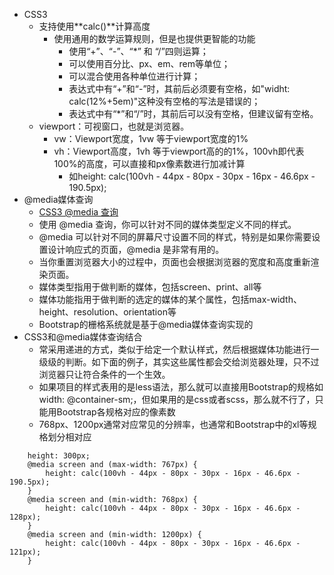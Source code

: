* CSS3
    * 支持使用**calc()**计算高度
        * 使用通用的数学运算规则，但是也提供更智能的功能
            * 使用“+”、“-”、“*” 和 “/”四则运算；
            * 可以使用百分比、px、em、rem等单位；
            * 可以混合使用各种单位进行计算；
            * 表达式中有“+”和“-”时，其前后必须要有空格，如"widht: calc(12%+5em)"这种没有空格的写法是错误的；
            * 表达式中有“*”和“/”时，其前后可以没有空格，但建议留有空格。
    * viewport：可视窗口，也就是浏览器。
        * vw：Viewport宽度，1vw 等于viewport宽度的1%
        * vh：Viewport高度，1vh 等于viewport高的的1%，100vh即代表100%的高度，可以直接和px像素数进行加减计算
            * 如height: calc(100vh - 44px - 80px - 30px - 16px - 46.6px - 190.5px);
* @media媒体查询
    * [CSS3 @media 查询](https://www.runoob.com/cssref/css3-pr-mediaquery.html)
    * 使用 @media 查询，你可以针对不同的媒体类型定义不同的样式。
    * @media 可以针对不同的屏幕尺寸设置不同的样式，特别是如果你需要设置设计响应式的页面，@media 是非常有用的。
    * 当你重置浏览器大小的过程中，页面也会根据浏览器的宽度和高度重新渲染页面。
    * 媒体类型指用于做判断的媒体，包括screen、print、all等
    * 媒体功能指用于做判断的选定的媒体的某个属性，包括max-width、height、resolution、orientation等
    * Bootstrap的栅格系统就是基于@media媒体查询实现的
* CSS3和@media媒体查询结合
    * 常采用递进的方式，类似于给定一个默认样式，然后根据媒体功能进行一级级的判断。如下面的例子，其实这些属性都会交给浏览器处理，只不过浏览器只让符合条件的一个生效。
    * 如果项目的样式表用的是less语法，那么就可以直接用Bootstrap的规格如width: @container-sm;，但如果用的是css或者scss，那么就不行了，只能用Bootstrap各规格对应的像素数
    * 768px、1200px通常对应常见的分辨率，也通常和Bootstrap中的xl等规格划分相对应

```
    height: 300px;
    @media screen and (max-width: 767px) {
        height: calc(100vh - 44px - 80px - 30px - 16px - 46.6px - 190.5px);
    }
    @media screen and (min-width: 768px) {
        height: calc(100vh - 44px - 80px - 30px - 16px - 46.6px - 128px);
    }
    @media screen and (min-width: 1200px) {
        height: calc(100vh - 44px - 80px - 30px - 16px - 46.6px - 121px);
    }
```